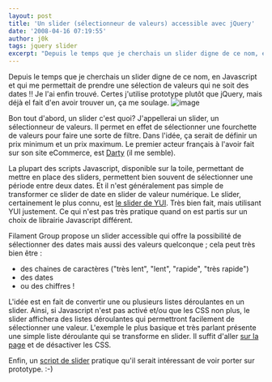 ```yaml
---
layout: post
title: 'Un slider (sélectionneur de valeurs) accessible avec jQuery'
date: '2008-04-16 07:19:55'
author: j0k
tags: jquery slider
excerpt: "Depuis le temps que je cherchais un slider digne de ce nom, en Javascript et qui me permettait de prendre une sélection de valeurs qui ne soit des dates !! Je l'ai enfin trouvé. Certes j'utilise prototype plutôt que jQuery, mais déjà el fait d'en avoir trouver un, ça me soulage.) Bon tout d'abord, un slider c'est quoi?"
---
```


Depuis le temps que je cherchais un slider digne de ce nom, en Javascript et qui me permettait de prendre une sélection de valeurs qui ne soit des dates !! Je l'ai enfin trouvé. Certes j'utilise prototype plutôt que jQuery, mais déjà el fait d'en avoir trouver un, ça me soulage.
 ![image](https://kwout.com/cutout/n/w2/mv/7gy_bor_rou_f4f4f4.jpg)

Bon tout d'abord, un slider c'est quoi?   J'appellerai un slider, un sélectionneur de valeurs. Il permet en effet de sélectionner une fourchette de valeurs pour faire une sorte de filtre. Dans l'idée, ça serait de définir un prix minimum et un prix maximum. Le premier acteur français à l'avoir fait sur son site eCommerce, est [Darty](http://www.darty.com/nav/achat/telephonie/telephonie_mobile/telephone_portable/guide.html) (il me semble).

La plupart des scripts Javascript, disponible sur la toile, permettant de mettre en place des sliders, permettent bien souvent de sélectionner une période entre deux dates. Et il n'est généralement pas simple de transformer ce slider de date en slider de valeur numérique. Le slider, certainement le plus connu, est [le slider de YUI](http://developer.yahoo.com/yui/examples/slider/slider_dual_with_highlight.html). Très bien fait, mais utilisant YUI justement. Ce qui n'est pas très pratique quand on est partis sur un choix de librairie Javascript différent.

Filament Group propose un slider accessible qui offre la possibilité de sélectionner des dates mais aussi des valeurs quelconque ; cela peut très bien être :

* des chaines de caractères ("très lent", "lent", "rapide", "très rapide")
* des dates
* ou des chiffres !

L'idée est en fait de convertir une ou plusieurs listes déroulantes en un slider. Ainsi, si Javascript n'est pas activé et/ou que les CSS non plus, le slider affichera des listes déroulantes qui permettront facilement de sélectionner une valeur.   L'exemple le plus basique et très parlant présente une simple liste déroulante qui se transforme en slider. Il suffit d'aller [sur la page](http://www.filamentgroup.com/examples/slider/) et de désactiver les CSS.

Enfin, un [script de slider](http://www.filamentgroup.com/lab/developing_an_accessible_slider/) pratique qu'il serait intéressant de voir porter sur prototype. :-)
